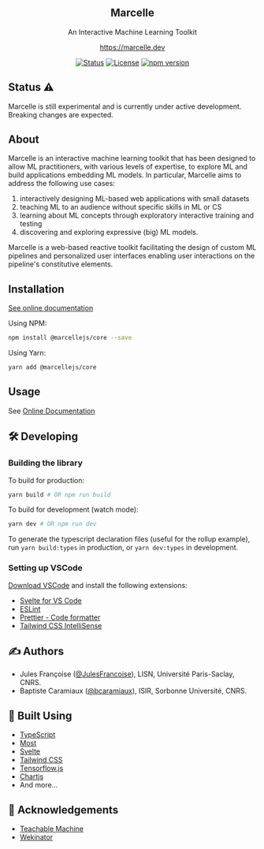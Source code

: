 <h2 align="center">Marcelle</h2>

<p align="center">An Interactive Machine Learning Toolkit</p>
<p align="center"><a href="https://marcelle.dev" target="_blank">https://marcelle.dev</a></p>
<div align="center">

[![Status](https://img.shields.io/badge/status-active-success.svg)]()
[![License](https://img.shields.io/badge/license-MIT-blue.svg)](/LICENSE)
[![npm version](https://img.shields.io/npm/v/@marcellejs/core)]()

</div>

## Status ⚠️

Marcelle is still experimental and is currently under active development. Breaking changes are expected.

## About

Marcelle is an interactive machine learning toolkit that has been designed to allow ML practitioners, with various levels of expertise, to explore ML and build applications embedding ML models. In particular, Marcelle aims to address the following use cases:

1. interactively designing ML-based web applications with small datasets
2. teaching ML to an audience without specific skills in ML or CS
3. learning about ML concepts through exploratory interactive training and testing
4. discovering and exploring expressive (big) ML models.

Marcelle is a web-based reactive toolkit facilitating the design of custom ML pipelines and personalized user interfaces enabling user interactions on the pipeline's constitutive elements.

## Installation

[See online documentation](https://marcelle.dev/installation.html)

Using NPM:

```bash
npm install @marcellejs/core --save
```

Using Yarn:

```bash
yarn add @marcellejs/core
```

## Usage

See [Online Documentation](https://marcelle.dev)

## 🛠 Developing

### Building the library

To build for production:

```bash
yarn build # OR npm run build
```

To build for development (watch mode):

```bash
yarn dev # OR npm run dev
```

To generate the typescript declaration files (useful for the rollup example), run `yarn build:types` in production, or `yarn dev:types` in development.

### Setting up VSCode

[Download VSCode](https://code.visualstudio.com/) and install the following extensions:

- [Svelte for VS Code](https://marketplace.visualstudio.com/items?itemName=svelte.svelte-vscode)
- [ESLint](https://marketplace.visualstudio.com/items?itemName=dbaeumer.vscode-eslint)
- [Prettier - Code formatter](https://marketplace.visualstudio.com/items?itemName=esbenp.prettier-vscode)
- [Tailwind CSS IntelliSense](https://marketplace.visualstudio.com/items?itemName=bradlc.vscode-tailwindcss)

## ✍️ Authors

- Jules Françoise ([@JulesFrancoise](https://github.com/JulesFrancoise/)), LISN, Université Paris-Saclay, CNRS.
- Baptiste Caramiaux ([@bcaramiaux](https://github.com/bcaramiaux/)), ISIR, Sorbonne Université, CNRS.

## 🔨 Built Using

- [TypeScript](https://www.typescriptlang.org/)
- [Most](https://github.com/mostjs/core)
- [Svelte](https://svelte.dev/)
- [Tailwind CSS](https://tailwindcss.com/)
- [Tensorflow.js](https://js.tensorflow.org/)
- [Chartjs](https://www.chartjs.org/)
- And more...

## 🎉 Acknowledgements

- [Teachable Machine](https://teachablemachine.withgoogle.com/)
- [Wekinator](http://www.wekinator.org/)
